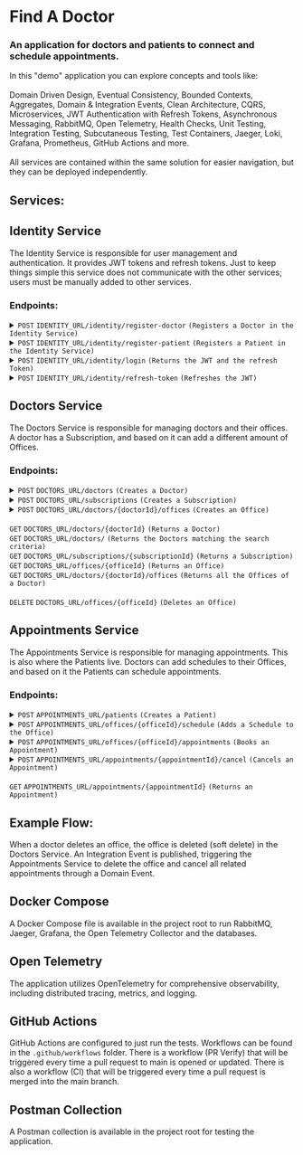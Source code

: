 # Find A Doctor

### An application for doctors and patients to connect and schedule appointments.

In this "demo" application you can explore concepts and tools like: 
<br/>
<br/>
Domain Driven Design, Eventual Consistency, Bounded Contexts, Aggregates, Domain & Integration Events, Clean Architecture, CQRS, Microservices, JWT Authentication with Refresh Tokens, Asynchronous Messaging, 
RabbitMQ, Open Telemetry, Health Checks, Unit Testing, Integration Testing, Subcutaneous Testing, Test Containers, Jaeger, Loki, Grafana, Prometheus, GitHub Actions and more.
<br/>
<br/>
All services are contained within the same solution for easier navigation, but they can be deployed independently.

## Services:

## Identity Service

The Identity Service is responsible for user management and authentication. It provides JWT tokens and refresh tokens. Just to keep things simple
this service does not communicate with the other services; users must be manually added to other services.

### Endpoints:

<details>
 <summary><code>POST</code> <code>IDENTITY_URL/identity/register-doctor</code> <code>(Registers a Doctor in the Identity Service)</code></summary>

```
{
    "userName" : "doctor", 
    "email" : "doctor@doctor.com",
    "password" : "MyPass1!"
}
```
</details>

<details>
 <summary><code>POST</code> <code>IDENTITY_URL/identity/register-patient</code> <code>(Registers a Patient in the Identity Service)</code></summary>

```
{
  "userName": "patient",
  "email": "patient@patient.com",
  "password": "MyPass1!"
}
```
</details>

<details>
 <summary><code>POST</code> <code>IDENTITY_URL/identity/login</code> <code>(Returns the JWT and the refresh Token)</code></summary>

```
{
  "userName": "patient",
  "password": "MyPass1!"
}
```
</details>

<details>
 <summary><code>POST</code> <code>IDENTITY_URL/identity/refresh-token</code> <code>(Refreshes the JWT)</code></summary>

```
{
  "token": "",
  "refreshToken": ""
}
```
</details>

## Doctors Service

The Doctors Service is responsible for managing doctors and their offices. A doctor has a Subscription, and based on it can add a different amount of Offices.

### Endpoints:

<details>
 <summary><code>POST</code> <code>DOCTORS_URL/doctors</code> <code>(Creates a Doctor)</code></summary>

```
{
  "firstName": "Doctor",
  "lastName": "Dre",
  "speciality": 2
}
```
</details>

<details>
 <summary><code>POST</code> <code>DOCTORS_URL/subscriptions</code> <code>(Creates a Subscription)</code></summary>

```
{
  "subscriptionType": 2
}
```
</details>

<details>
 <summary><code>POST</code> <code>DOCTORS_URL/doctors/{doctorId}/offices</code> <code>(Creates an Office)</code></summary>

```
{
  "state": "",
  "city": "",
  "street": "",
  "streetNumber": "",
  "zipCode": ""
}
```
</details>
<br/>
 <summary><code>GET</code> <code>DOCTORS_URL/doctors/{doctorId}</code> <code>(Returns a Doctor)</code></summary>
 <summary><code>GET</code> <code>DOCTORS_URL/doctors/</code> <code>(Returns the Doctors matching the search criteria)</code></summary>
 <summary><code>GET</code> <code>DOCTORS_URL/subscriptions/{subscriptionId}</code> <code>(Returns a Subscription)</code></summary>
 <summary><code>GET</code> <code>DOCTORS_URL/offices/{officeId}</code> <code>(Returns an Office)</code></summary>
 <summary><code>GET</code> <code>DOCTORS_URL/doctors/{doctorId}/offices</code> <code>(Returns all the Offices of a Doctor)</code></summary>
<br/>
 <summary><code>DELETE</code> <code>DOCTORS_URL/offices/{officeId}</code> <code>(Deletes an Office)</code></summary>

## Appointments Service

The Appointments Service is responsible for managing appointments. This is also where the Patients live. Doctors can add schedules to their Offices, and based on it the Patients can schedule appointments.

### Endpoints:

<details>
 <summary><code>POST</code> <code>APPOINTMENTS_URL/patients</code> <code>(Creates a Patient)</code></summary>

```
{
}
```
</details>

<details>
 <summary><code>POST</code> <code>APPOINTMENTS_URL/offices/{officeId}/schedule</code> <code>(Adds a Schedule to the Office)</code></summary>

```
{
  "workingCalendar": [
    {
      "date": "2024-12-06T00:00:00",
      "timeRange": {
        "start": "2024-12-06T10:00:00",
        "end": "2024-12-06T18:00:00"
      }
    }
  ]
}
```
</details>

<details>
 <summary><code>POST</code> <code>APPOINTMENTS_URL/offices/{officeId}/appointments</code> <code>(Books an Appointment)</code></summary>

```
{
  "dateTime": "2024-12-06T10:00:00"
}
```
</details>

<details>
 <summary><code>POST</code> <code>APPOINTMENTS_URL/appointments/{appointmentId}/cancel</code> <code>(Cancels an Appointment)</code></summary>

```
{
}
```
</details>
<br/>
 <summary><code>GET</code> <code>APPOINTMENTS_URL/appointments/{appointmentId}</code> <code>(Returns an Appointment)</code></summary>

## Example Flow:

When a doctor deletes an office, the office is deleted (soft delete) in the Doctors Service.
An Integration Event is published, triggering the Appointments Service to delete the office and cancel all related appointments through a Domain Event.

## Docker Compose
A Docker Compose file is available in the project root to run RabbitMQ, Jaeger, Grafana, the Open Telemetry Collector and the databases.

## Open Telemetry
The application utilizes OpenTelemetry for comprehensive observability, including distributed tracing, metrics, and logging. 

## GitHub Actions

GitHub Actions are configured to just run the tests. Workflows can be found in the `.github/workflows` folder. 
There is a workflow (PR Verify) that will be triggered every time a pull request to main is opened or updated. 
There is also a workflow (CI) that will be triggered every time a pull request is merged into the main branch.

## Postman Collection
A Postman collection is available in the project root for testing the application.

